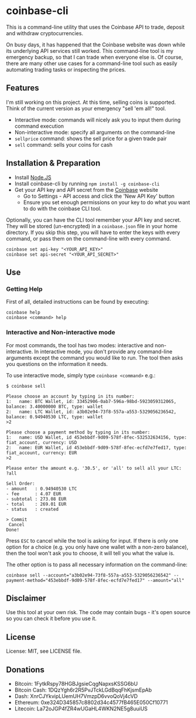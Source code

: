 # coinbase-cli

This is a command-line utility that uses the Coinbase API to trade, deposit and withdraw cryptocurrencies.

On busy days, it has happened that the Coinbase website was down while its underlying API services still worked. This command-line tool
is my emergency backup, so that I can trade when everyone else is. Of course, there are many other use cases for a command-line tool such as
easily automating trading tasks or inspecting the prices.

## Features

I'm still working on this project. At this time, selling coins is supported. Think of the current version as your emergency "sell 'em all!" tool.

* Interactive mode: commands will nicely ask you to input them during command execution
* Non-interactive mode: specify all arguments on the command-line
* `sellprice` command: shows the sell price for a given trade pair
* `sell` command: sells your coins for cash

## Installation & Preparation

* Install [Node.JS](https://nodejs.org)
* Install coinbase-cli by running `npm install -g coinbase-cli`
* Get your API key and API secret from the [Coinbase](https://coinbase.com) website
	* Go to Settings - API access and click the 'New API Key' button
	* Ensure you set enough permissions on your key to do what you want to do with the coinbase CLI tool.

Optionally, you can have the CLI tool remember your API key and secret. They will be stored (un-encrypted) in a `coinbase.json` file in your home directory.
If you skip this step, you will have to enter the keys with every command, or pass them on the command-line with every command.

```shell
coinbase set api-key "<YOUR_API_KEY>"
coinbase set api-secret "<YOUR_API_SECRET>"
```

## Use

### Getting Help

First of all, detailed instructions can be found by executing:

```shell
coinbase help
coinbase <command> help
```

### Interactive and Non-interactive mode

For most commands, the tool has two modes: interactive and non-interactive. In interactive mode, you don't provide any command-line arguments except the command you would like to run. The tool then asks you questions on the information it needs.

To use interactive mode, simply type `coinbase <command>` e.g.:

```shell
$ coinbase sell

Please choose an account by typing in its number:
1:   name: BTC Wallet, id: 33452906-0ab7-596a-98bd-5923059312065, balance: 3.40000000 BTC, type: wallet
2:   name: LTC Wallet, id: a3b02e94-73f8-557a-a553-5329056236542, balance: 0.94940530 LTC, type: wallet
>2

Please choose a payment method by typing in its number:
1:   name: USD Wallet, id 453ebbdf-9d09-578f-8fec-532532634156, type: fiat_account, currency: USD
2:   name: EUR Wallet, id 453ebbdf-9d09-578f-8fec-ecfd7e7fed17, type: fiat_account, currency: EUR
>2

Please enter the amount e.g. '30.5', or 'all' to sell all your LTC:
?all

Sell Order:
- amount   : 0.94940530 LTC
- fee      : 4.07 EUR
- subtotal : 273.08 EUR
- total    : 269.01 EUR
- status   : created

> Commit
 Cancel
Done!
```

Press `ESC` to cancel while the tool is asking for input. If there is only one option for a choice (e.g. you only have one wallet with a non-zero balance), then the tool won't ask you to choose, it will tell you what the value is.

The other option is to pass all necessary information on the command-line:

```shell
coinbase sell --account="a3b02e94-73f8-557a-a553-5329056236542" --payment-method="453ebbdf-9d09-578f-8fec-ecfd7e7fed17" --amount="all"
```

## Disclaimer

Use this tool at your own risk. The code may contain bugs - it's open source so you can check it before you use it.

## License

License: MIT, see LICENSE file.

## Donations

* Bitcoin: 1FytkRspy78HGBJgsieCqgNapxsKSSG6bU
* Bitcoin Cash: 1DQzYgh6r2R5PvJTckLGdBqqFhKjsmEpAb
* Dash: XnrCJYkvipLUemUH7VmzpD6vvoQoVj4cVD
* Ethereum: 0xe324D345857c8802d34c4577fB465E050Cf10771
* Litecoin: La72oJGP4fZR4wUGaHL4WKN2NE5g8uuiUS

